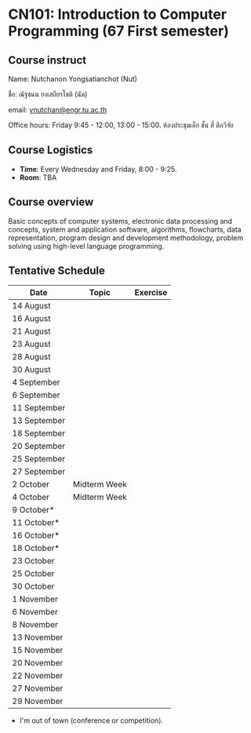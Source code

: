 # CN101: Introduction to Computer Programming (67 First semester)

## Course instruct

Name: Nutchanon Yongsatianchot (Nut)

ชื่อ: ณัฐชนน ยงเสถียรโชติ (นัด)

email: ynutchan@engr.tu.ac.th

Office hours: Friday 9:45 - 12:00, 13:00 - 15:00. ห้องประชุมเล็ก ชั้น สี่ ตึกวิจัย

## Course Logistics

- **Time**: Every Wednesday and Friday, 8:00 - 9:25.
- **Room**: TBA

## Course overview 
Basic concepts of computer systems, electronic data processing and concepts, system and application software, algorithms, flowcharts, data representation, program design and development methodology, problem solving using high-level language programming. 

## Tentative Schedule

|   Date  |  Topic  |  Exercise  |
| ------- | ------- |  --------  |
| 14 August   |                  |             |
| 16 August   |                  |             |
| 21 August   |                  |             |
| 23 August   |                  |             |
| 28 August   |                  |             |
| 30 August   |                  |             |
| 4 September |                  |             |
| 6 September |                  |             |
| 11 September |                  |             |
| 13 September |                  |             |
| 18 September |                  |             |
| 20 September |                  |             |
| 25 September |                  |             |
| 27 September |                  |             |
| 2 October | Midterm Week     |             |
| 4 October | Midterm Week     |             |
| 9 October* |                  |             |
| 11 October* |                  |             |
| 16 October* |                  |             |
| 18 October* |                  |             |
| 23 October |                  |             |
| 25 October |                  |             |
| 30 October |                  |             |
| 1 November |                  |             |
| 6 November |                  |             |
| 8 November |                  |             |
| 13 November |                  |             |
| 15 November |                  |             |
| 20 November |                  |             |
| 22 November |                  |             |
| 27 November |                  |             |
| 29 November |                  |             |

* I'm out of town (conference or competition).
